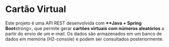 <h1> Cartão Virtual </h1>
<p> Este projeto é uma API REST desenvolvida com <strong>**Java + Spring Boot</strong>strong>, que permite gerar <strong>cartões virtuais com números aleatórios</strong> a partir do envio de um e-mail. Os dados são armazenados em um banco de dados em memória (H2-console) e podem ser consultados posteriormente.</p>

<h2> </h2>
